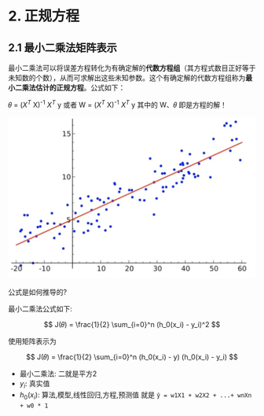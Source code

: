 # 2. 正规方程

## 2.1 最小二乘法矩阵表示

最小二乘法可以将误差方程转化为有确定解的**代数方程组**（其方程式数目正好等于未知数的个数），从而可求解出这些未知参数。这个有确定解的代数方程组称为**最小二乘法估计的正规方程**。公式如下：

𝜃 = ($X^T$ X)<sup>-1</sup> $X^T$ y 或者 W = ($X^T$ X)<sup>-1</sup> $X^T$ y 其中的 W、𝜃 即是方程的解！

![正规方程](<../img/dyxxhg3.png>)

公式是如何推导的?

最小二乘法公式如下:

$$
J(𝜃) = \frac{1}{2} \sum_{i=0}^n (h_0(x_i) - y_i)^2
$$

使用矩阵表示为

$$
J(𝜃) = \frac{1}{2} \sum_{i=0}^n (h_0(x_i) - y) (h_0(x_i) - y_i)
$$

- 最小二乘法: 二就是平方2
- $y_i$: 真实值
- $h_0{(x_i)}$: 算法,模型,线性回归,方程,预测值 就是 `ŷ = w1X1 + w2X2 + ...+ wnXn + w0 * 1`


